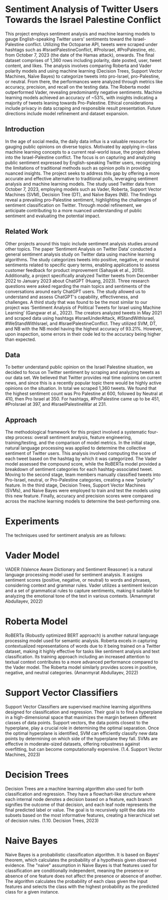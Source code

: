 # Sentiment Analysis of Twitter Users Towards the Israel Palestine Conflict

This project employs sentiment analysis and machine learning models to gauge English-speaking Twitter users'
sentiments toward the Israel-Palestine conflict. Utilizing the Octoparse API, tweets were scraped under hashtags
such as #IsraelPalestineConflict, #ProIsrael, #ProPalestine, etc. from October 7, 2023 (the date of the Hamas attack),
onwards. The final dataset comprises of 1,360 rows including polarity, date posted, user, tweet content, and likes.
The analysis involves comparing Roberta and Vader polarity models and using machine learning (Decision Trees,
Support Vector Machines, Naïve Bayes) to categorize tweets into pro-Israel, pro-Palestine, or neutral. From there,
the performances were analyzed through metrics like accuracy, precision, and recall on the testing data. The Roberta
model outperformed Vader, revealing predominantly negative sentiments. Machine learning models achieved an
accuracy of ~53%, with insights indicating a majority of tweets leaning towards Pro-Palestine. Ethical
considerations include privacy in data scraping and responsible result presentation. Future directions include model
refinement and dataset expansion.

## Introduction
<p>In the age of social media, the daily data influx is a valuable resource for gauging public opinions on diverse topics.
Motivated by applying in-class machine learning concepts to a current real-world issue, the project delves into the
Israel-Palestine conflict. The focus is on capturing and analyzing public sentiment expressed by English-speaking
Twitter users, recognizing the limitations of traditional methods such as opinion polls in providing nuanced insights.
The project seeks to address this gap by offering a more accurate and effective alternative to traditional polls,
leveraging sentiment analysis and machine learning models. The study used Twitter data from October 7, 2023,
employing models such as Vader, Roberta, Support Vector Machines (SVM), Decision Tree (DT), and Naïve Bayes
(NB). The findings reveal a prevailing pro-Palestine sentiment, highlighting the challenges of sentiment
classification on Twitter. Through model refinement, we anticipate contributing to a more nuanced understanding of
public sentiment and evaluating the potential impact.</p>


## Related Work
<p>Other projects around this topic include sentiment analysis studies around other topics. The paper ‘Sentiment
Analysis on Twitter Data’ conducted a general sentiment analysis study on Twitter data using machine learning
algorithms. The study categorizes tweets into positive, negative, or neutral sentiments related to specific query
terms, enabling applications to assess customer feedback for product improvement (Sahayak et al., 2015).
Additionally, a project specifically analyzed Twitter tweets from December 2022 to January 2023 about ChatGPT
(Huang, 2023). Three research questions were asked regarding the main topics and sentiments of the conversations
around early ChatGPT users. The study allowed us to understand and assess ChatGPT's capability, effectiveness, and
challenges. A third study that was found to be the most similar to our project was ‘Sentiment Analysis of Political
Tweets for Israel using Machine Learning’ (Gangwar et al., 2022). The creators analyzed tweets in May 2021 and
scraped data using hashtags #IsraelUnderAttack, #IStandWithIsrael, #WeStandWithIsrael, and
#IsraelPalestineConflict. They utilized SVM, DT, and NB with the NB model having the highest accuracy of
93.21%. However, upon inspection, some errors in their code led to the accuracy being higher than expected. </p>

## Data
<p>To better understand public opinion on the Israel Palestine situation, we decided to focus on Twitter sentiment by
scraping and analyzing tweets as our data set. We believed that Twitter provides real time opinions on current news,
and since this is a recently popular topic there would be highly active opinions on the situation. In total we scraped
1,360 tweets. We found that the highest sentiment count was Pro Palestine at 600, followed by Neutral at 410, then
Pro Israel at 350. For hashtags, #ProPalestine came up to be 451, #ProIsrael at 397, and #IsraelPalestineWar at 231.</p>

## Approach
<p>The methodological framework for this project involved a systematic four-step process: overall sentiment analysis,
feature engineering, training/testing, and the comparison of model metrics. In the initial stage, natural language
processing was applied to determine the collective sentiment of Twitter users. This analysis involved computing the
score of each tweet based on the hashtag by which it was categorized. The Vader model assessed the compound
score, while the RoBERTa model provided a breakdown of sentiment categories for each hashtag-associated tweet.
Moving to the second stage, team members manually classified tweets into Pro-Israel, neutral, or Pro-Palestine
categories, creating a new "polarity" feature. In the third stage, Decision Trees, Support Vector Machines (SVMs),
and Naive Bayes were employed to train and test the models using this new feature. Finally, accuracy and precision
scores were compared across the machine learning models to determine the best-performing one.</p>

# Experiments
The techniques used for sentiment analysis are as follows:

# Vader Model

<p>VADER (Valence Aware Dictionary and Sentiment Reasoner) is a natural language processing model used for
sentiment analysis. It assigns sentiment scores (positive, negative, or neutral) to words and phrases, considering
context and grammar rules. Vader utilizes a sentiment lexicon and a set of grammatical rules to capture sentiments,
making it suitable for analyzing the emotional tone of the text in various contexts. (Amanmyrat Abdullayev, 2022) </p>

# Roberta Model
<p> RoBERTa (Robustly optimized BERT approach) is another natural language processing model used for semantic
analysis. Roberta excels in capturing contextualized representations of words due to it being trained on a Twitter
dataset, making it highly effective for tasks like sentiment analysis and text classification. Its training approach
including an increased attention to textual context contributes to a more advanced performance compared to the
Vader model. The Roberta model similarly provides scores in positive, negative, and neutral categories. (Amanmyrat
Abdullayev, 2022) </p>

# Support Vector Classifiers
<p>Support Vector Classifiers are supervised machine learning algorithms designed for classification and regression.
Their goal is to find a hyperplane in a high-dimensional space that maximizes the margin between different classes
of data points. Support vectors, the data points closest to the hyperplane, play a crucial role in determining the
optimal separation. Once the optimal hyperplane is identified, SVM can efficiently classify new data points by
determining on which side of the hyperplane they fall. SVMs are effective in moderate-sized datasets, offering
robustness against overfitting, but can become computationally expensive. (1.4. Support Vector Machines, 2023) </p>

# Decision Trees
<p>Decision Trees are a machine learning algorithm also used for both classification and regression. They have a
flowchart-like structure where each internal node denotes a decision based on a feature, each branch signifies the
outcome of that decision, and each leaf node represents the final predicted label or value. The goal is to recursively
split the data into subsets based on the most informative features, creating a hierarchical set of decision rules. (1.10.
Decision Trees, 2023)</p>

# Naive Bayes
<p>Naive Bayes is a probabilistic classification algorithm. It is based on Bayes' theorem, which calculates the
probability of a hypothesis given observed evidence. The "naive" assumption in Naive Bayes is that features used
for classification are conditionally independent, meaning the presence or absence of one feature does not affect the
presence or absence of another. The algorithm calculates the probability of each class given the input features and
selects the class with the highest probability as the predicted class for a given instance. </p>
